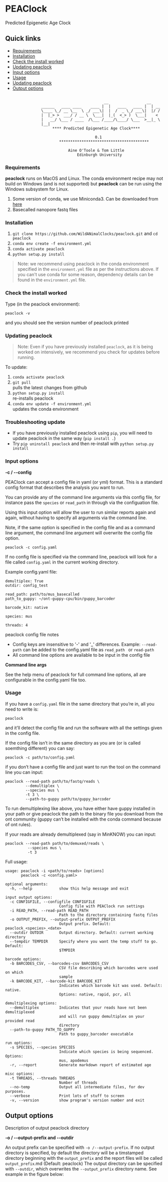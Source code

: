 # PEAClock
Predicted Epigenetic Age Clock

## Quick links

  * [Requirements](#requirements)
  * [Installation](#installation)
  * [Check the install worked](#check-the-install-worked)
  * [Updating peaclock](#updating-peaclock)
  * [Input options](#input-options)
  * [Usage](#usage)
  * [Updating peaclock](#updating-peaclock)
  * [Output options](#output-options)


```

                                            __                 __     
                ______   ____ ____    ____ |  |   ____   ____ |  | __ 
                \____ \_/ __ \__  \ _/ ___\|  |  /  _ \_/ ___\|  |/ / 
                |  |_> >  ___/ / __ \  \___|  |_(  <_> )  \___|    <  
                |   __/ \___ / ____  /\___ /____/\____/ \___  >__|_ \ 
                |__|                                                   
                     **** Predicted Epigenetic Age Clock****
                
                                        0.1
                        ****************************************
                                                                
                            Aine O'Toole & Tom Little           
                                Edinburgh University          

```

### Requirements

<strong>peaclock</strong> runs on MacOS and Linux. The conda environment recipe may not build on Windows (and is not supported) but <strong>peaclock</strong> can be run using the Windows subsystem for Linux.

1. Some version of conda, we use Miniconda3. Can be downloaded from [here](https://docs.conda.io/en/latest/miniconda.html)
2. Basecalled nanopore fastq files

### Installation

1. ``git clone https://github.com/WildANimalClocks/peaclock.git`` and ``cd peaclock``
2. ``conda env create -f environment.yml``
3. ``conda activate peaclock``
4. ``python setup.py install``

> Note: we recommend using peaclock in the conda environment specified in the ``environment.yml`` file as per the instructions above. If you can't use conda for some reason, dependency details can be found in the ``environment.yml`` file. 

### Check the install worked

Type (in the peaclock environment):

```
peaclock -v
```
and you should see the version number of peaclock printed


### Updating peaclock

> Note: Even if you have previously installed ``peaclock``, as it is being worked on intensively, we recommend you check for updates before running.

To update:

1. ``conda activate peaclock``
2. ``git pull`` \
pulls the latest changes from github
3. ``python setup.py install`` \
re-installs peaclock
4. ``conda env update -f environment.yml`` \
updates the conda environment 

### Troubleshooting update
- If you have previously installed peaclock using ``pip``, you will need to update peaclock in the same way (``pip install .``)
- Try ``pip uninstall peaclock`` and then re-install with `python setup.py install`

### Input options

<strong> -c / --config</strong>

PEAClock can accept a config file in yaml (or yml) format. This is a standard config format that describes the analysis you want to run.

You can provide any of the command line arguments via this config file, for instance pass the `species` or `read_path` in through via the configuation file.

Using this input option will allow the user to run similar reports again and again, without having to specify all arguments via the command line.

Note, if the same option is specified in the config file and as a command line argument, the command line argument will overwrite the config file option. 
```
peaclock -c config.yaml
```

If no config file is specified via the command line, peaclock will look for a file called `config.yaml` in the current working directory.

Example config.yaml file:

```
demultiplex: True
outdir: config_test

read_path: path/to/mus_basecalled
path_to_guppy: ~/ont-guppy-cpu/bin/guppy_barcoder

barcode_kit: native

species: mus

threads: 4
```

peaclock config file notes
- Config keys are insensitive to '-' and '_' differences. 
  Example: `--read-path` can be added to the config.yaml file as `read_path ` or `read-path`
- All command line options are available to be input in the config file 

<strong>Command line args</strong>

See the help menu of peaclock for full command line options, all are configurable in the config.yaml file too. 

### Usage

If you have a `config.yaml` file in the same directory that you’re in, all you need to write is:
```
peaclock
```
and it’ll detect the config file and run the software with all the settings given in the config file.

If the config file isn’t in the same directory as you are (or is called soemthing different) you can say:
```
peaclock -c path/to/config.yaml
```

if you don’t have a config file and just want to run the tool on the command line you can input:

```
peaclock --read-path path/to/fastq/reads \
         --demultiplex \
         --species mus \
         -t 3 \
         --path-to-guppy path/to/guppy_barcoder
```

To run demultiplexing like above, you have either have guppy installed in your path or give peaclock the path to the binary file you download from the ont community (guppy can’t be installed with the conda command because of ont rules).

If your reads are already demultiplexed (say in MinKNOW) you can input:

```
peaclock --read-path path/to/demuxed/reads \
          --species mus \
          -t 3
```

Full usage:

```
usage: peaclock -i <path/to/reads> [options]
       peaclock -c <config.yaml>

optional arguments:
  -h, --help            show this help message and exit

input output options:
  -c CONFIGFILE, --configfile CONFIGFILE
                        Config file with PEAClock run settings
  -i READ_PATH, --read-path READ_PATH
                        Path to the directory containing fastq files
  -o OUTPUT_PREFIX, --output-prefix OUTPUT_PREFIX
                        Output prefix. Default: peaclock_<species>_<date>
  --outdir OUTDIR       Output directory. Default: current working directory
  --tempdir TEMPDIR     Specify where you want the temp stuff to go. Default:
                        $TMPDIR

barcode options:
  -b BARCODES_CSV, --barcodes-csv BARCODES_CSV
                        CSV file describing which barcodes were used on which
                        sample
  -k BARCODE_KIT, --barcode-kit BARCODE_KIT
                        Indicates which barcode kit was used. Default: native.
                        Options: native, rapid, pcr, all

demultiplexing options:
  --demultiplex         Indicates that your reads have not been demultiplexed
                        and will run guppy demultiplex on your provided read
                        directory
  --path-to-guppy PATH_TO_GUPPY
                        Path to guppy_barcoder executable

run options:
  -s SPECIES, --species SPECIES
                        Indicate which species is being sequenced. Options:
                        mus, apodemus
  -r, --report          Generate markdown report of estimated age

misc options:
  -t THREADS, --threads THREADS
                        Number of threads
  --no-temp             Output all intermediate files, for dev purposes.
  --verbose             Print lots of stuff to screen
  -v, --version         show program's version number and exit

```

## Output options

Description of output peaclock directory

<strong>-o / --output-prefix and --outdir</strong>

An output prefix can be specified with `-o /--output-prefix`. If no output directory is specified, by default the directory will be a timstamped directory beginning with the `output_prefix` and the report files will be called `output_prefix`.md  (Default: peaclock) The output directory can be specified with `--outdir`, which overwrites the `--output_prefix` directory name. See example in the figure below:
